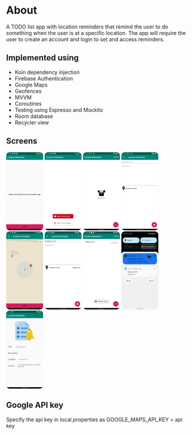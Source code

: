 # About
A TODO list app with location reminders that remind the user to do something when the user is at a specific location. 
The app will require the user to create an account and login to set and access reminders.

## Implemented using
* Koin dependency injection
* Firebase Authentication
* Google Maps
* Geofences
* MVVM
* Coroutines
* Testing using Espresso and Mockito
* Room database
* Recycler view


## Screens
<p float="left">
  <img src="Screens/screen1.png" width="100" />
  <img src="Screens/screen2.png" width="100" /> 
  <img src="Screens/screen3.png" width="100" />
  <img src="Screens/screen4.png" width="100" />                         
  <img src="Screens/screen5.png" width="100" />
  <img src="Screens/screen6.png" width="100" />
  <img src="Screens/screen7.png" width="100" />
  <img src="Screens/screen8.png" width="100" />
  <img src="Screens/screen9.png" width="100" />
                                            
</p>  

## Google API key
Specify the api key in local.properties as
GOOGLE_MAPS_API_KEY = api key
